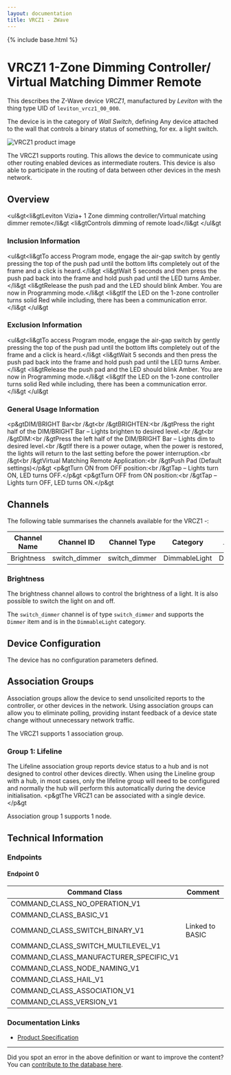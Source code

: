 ```yaml
---
layout: documentation
title: VRCZ1 - ZWave
---
```


{% include base.html %}

# VRCZ1 1-Zone Dimming Controller/ Virtual Matching Dimmer Remote
This describes the Z-Wave device *VRCZ1*, manufactured by *Leviton* with the thing type UID of ```leviton_vrcz1_00_000```.

The device is in the category of *Wall Switch*, defining Any device attached to the wall that controls a binary status of something, for ex. a light switch.

![VRCZ1 product image](https://opensmarthouse.org/zwavedatabase/1208/image/)


The VRCZ1 supports routing. This allows the device to communicate using other routing enabled devices as intermediate routers.  This device is also able to participate in the routing of data between other devices in the mesh network.

## Overview

<ul&gt<li&gtLeviton Vizia+ 1 Zone dimming controller/Virtual matching dimmer remote</li&gt <li&gtControls dimming of remote load</li&gt </ul&gt

### Inclusion Information

<ul&gt<li&gtTo access Program mode, engage the air-gap switch by gently pressing the top of the push pad until the bottom lifts completely out of the frame and a click is heard.</li&gt <li&gtWait 5 seconds and then press the push pad back into the frame and hold push pad until the LED turns Amber.</li&gt <li&gtRelease the push pad and the LED should blink Amber. You are now in Programming mode.</li&gt <li&gtIf the LED on the 1-zone controller turns solid Red while including, there has been a communication error.</li&gt </ul&gt

### Exclusion Information

<ul&gt<li&gtTo access Program mode, engage the air-gap switch by gently pressing the top of the push pad until the bottom lifts completely out of the frame and a click is heard.</li&gt <li&gtWait 5 seconds and then press the push pad back into the frame and hold push pad until the LED turns Amber.</li&gt <li&gtRelease the push pad and the LED should blink Amber. You are now in Programming mode.</li&gt <li&gtIf the LED on the 1-zone controller turns solid Red while including, there has been a communication error.</li&gt </ul&gt

### General Usage Information

<p&gtDIM/BRIGHT Bar<br /&gt<br /&gtBRIGHTEN:<br /&gtPress the right half of the DIM/BRIGHT Bar – Lights brighten to desired level.<br /&gt<br /&gtDIM:<br /&gtPress the left half of the DIM/BRIGHT Bar – Lights dim to desired level.<br /&gtIf there is a power outage, when the power is restored, the lights will return to the last setting before the power interruption.<br /&gt<br /&gtVirtual Matching Remote Application:<br /&gtPush Pad (Default settings)</p&gt <p&gtTurn ON from OFF position:<br /&gtTap – Lights turn ON, LED turns OFF.</p&gt <p&gtTurn OFF from ON position:<br /&gtTap – Lights turn OFF, LED turns ON.</p&gt

## Channels

The following table summarises the channels available for the VRCZ1 -:

| Channel Name | Channel ID | Channel Type | Category | Item Type |
|--------------|------------|--------------|----------|-----------|
| Brightness | switch_dimmer | switch_dimmer | DimmableLight | Dimmer | 

### Brightness
The brightness channel allows to control the brightness of a light.
            It is also possible to switch the light on and off.

The ```switch_dimmer``` channel is of type ```switch_dimmer``` and supports the ```Dimmer``` item and is in the ```DimmableLight``` category.



## Device Configuration

The device has no configuration parameters defined.

## Association Groups

Association groups allow the device to send unsolicited reports to the controller, or other devices in the network. Using association groups can allow you to eliminate polling, providing instant feedback of a device state change without unnecessary network traffic.

The VRCZ1 supports 1 association group.

### Group 1: Lifeline

The Lifeline association group reports device status to a hub and is not designed to control other devices directly. When using the Lineline group with a hub, in most cases, only the lifeline group will need to be configured and normally the hub will perform this automatically during the device initialisation.
<p&gtThe VRCZ1 can be associated with a single device.</p&gt

Association group 1 supports 1 node.

## Technical Information

### Endpoints

#### Endpoint 0

| Command Class | Comment |
|---------------|---------|
| COMMAND_CLASS_NO_OPERATION_V1| |
| COMMAND_CLASS_BASIC_V1| |
| COMMAND_CLASS_SWITCH_BINARY_V1| Linked to BASIC|
| COMMAND_CLASS_SWITCH_MULTILEVEL_V1| |
| COMMAND_CLASS_MANUFACTURER_SPECIFIC_V1| |
| COMMAND_CLASS_NODE_NAMING_V1| |
| COMMAND_CLASS_HAIL_V1| |
| COMMAND_CLASS_ASSOCIATION_V1| |
| COMMAND_CLASS_VERSION_V1| |

### Documentation Links

* [Product Specification](https://opensmarthouse.org/zwavedatabase/1208/Spec-VRCZ4-VRCS4-VRCZ1-VRCS1-VRMR1.pdf)

---

Did you spot an error in the above definition or want to improve the content?
You can [contribute to the database here](https://opensmarthouse.org/zwavedatabase/1208).
